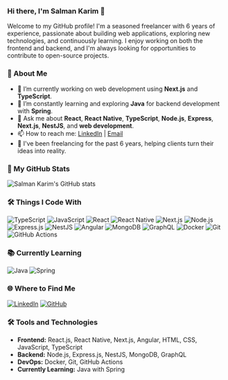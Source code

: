 ### Hi there, I'm Salman Karim 👋

Welcome to my GitHub profile! I'm a seasoned freelancer with 6 years of experience, passionate about building web applications, exploring new technologies, and continuously learning. I enjoy working on both the frontend and backend, and I'm always looking for opportunities to contribute to open-source projects.

### 🚀 About Me
- 🔭 I’m currently working on web development using **Next.js** and **TypeScript**.
- 🌱 I’m constantly learning and exploring **Java** for backend development with **Spring**.
- 💬 Ask me about **React**, **React Native**, **TypeScript**, **Node.js**, **Express**, **Next.js**, **NestJS**, and **web development**.
- 📫 How to reach me: [LinkedIn](https://www.linkedin.com/in/salman-karim-957a35133/) | [Email](mailto:salmankarim.khan42@gmail.com)
- 💼 I've been freelancing for the past 6 years, helping clients turn their ideas into reality.

### 🌟 My GitHub Stats
![Salman Karim's GitHub stats](https://github-readme-stats.vercel.app/api?username=SalmanKarim42&show_icons=true&theme=radical)

### 🛠️ Things I Code With

![TypeScript](https://img.shields.io/badge/-TypeScript-007ACC?style=flat&logo=typescript&logoColor=white)
![JavaScript](https://img.shields.io/badge/-JavaScript-F7DF1E?style=flat&logo=javascript&logoColor=black)
![React](https://img.shields.io/badge/-React-61DAFB?style=flat&logo=react&logoColor=white)
![React Native](https://img.shields.io/badge/-React%20Native-61DAFB?style=flat&logo=react&logoColor=white)
![Next.js](https://img.shields.io/badge/-Next.js-000000?style=flat&logo=nextdotjs&logoColor=white)
![Node.js](https://img.shields.io/badge/-Node.js-339933?style=flat&logo=nodedotjs&logoColor=white)
![Express.js](https://img.shields.io/badge/-Express.js-000000?style=flat&logo=express&logoColor=white)
![NestJS](https://img.shields.io/badge/-NestJS-E0234E?style=flat&logo=nestjs&logoColor=white)
![Angular](https://img.shields.io/badge/-Angular-DD0031?style=flat&logo=angular&logoColor=white)
![MongoDB](https://img.shields.io/badge/-MongoDB-47A248?style=flat&logo=mongodb&logoColor=white)
![GraphQL](https://img.shields.io/badge/-GraphQL-E10098?style=flat&logo=graphql&logoColor=white)
![Docker](https://img.shields.io/badge/-Docker-2496ED?style=flat&logo=docker&logoColor=white)
![Git](https://img.shields.io/badge/-Git-F05032?style=flat&logo=git&logoColor=white)
![GitHub Actions](https://img.shields.io/badge/-GitHub%20Actions-2088FF?style=flat&logo=github-actions&logoColor=white)

### 📚 Currently Learning

![Java](https://img.shields.io/badge/-Java-007396?style=flat&logo=java&logoColor=white)
![Spring](https://img.shields.io/badge/-Spring-6DB33F?style=flat&logo=spring&logoColor=white)

### 🌐 Where to Find Me

[![LinkedIn](https://img.shields.io/badge/LinkedIn-0077B5?style=for-the-badge&logo=linkedin&logoColor=white)](https://www.linkedin.com/in/salman-karim-957a35133/)
[![GitHub](https://img.shields.io/badge/GitHub-181717?style=for-the-badge&logo=github&logoColor=white)](https://github.com/SalmanKarim42)

### 🛠️ Tools and Technologies
- **Frontend:** React.js, React Native, Next.js, Angular, HTML, CSS, JavaScript, TypeScript
- **Backend:** Node.js, Express.js, NestJS, MongoDB, GraphQL
- **DevOps:** Docker, Git, GitHub Actions
- **Currently Learning:** Java with Spring

